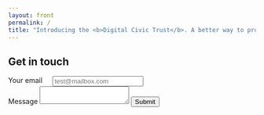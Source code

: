 ```yaml
---
layout: front
permalink: /
title: "Introducing the <b>Digital Civic Trust</b>. A better way to protect the data that matters most."
---
```





## Get in touch

<form action="https://formspree.io/keith.porcaro@gmail.com"
      method="POST">
  <div class="row">
    <div class="six columns">
      <label for="exampleEmailInput">Your email</label>
      <input class="u-full-width" type="email" name="_replyto" placeholder="test@mailbox.com" id="email">
    </div>
    
  </div>
  <label for="exampleMessage">Message</label>
  <textarea class="u-full-width" name="message" id="message"></textarea>
  <input class="button-primary" type="submit" value="Submit">
</form>
